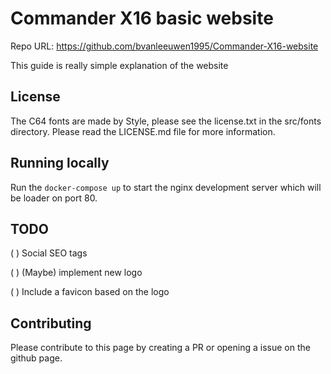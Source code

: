# Commander X16 basic website

Repo URL: https://github.com/bvanleeuwen1995/Commander-X16-website

This guide is really simple explanation of the website

## License
The C64 fonts are made by Style, please see the license.txt in the src/fonts directory. Please read the LICENSE.md file for more information.

## Running locally
Run the ``docker-compose up`` to start the nginx development server which will be loader on port 80.

## TODO
( ) Social SEO tags

( ) (Maybe) implement new logo

( ) Include a favicon based on the logo

## Contributing
Please contribute to this page by creating a PR or opening a issue on the github page.